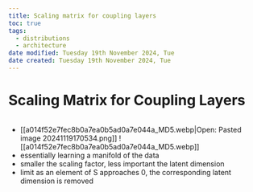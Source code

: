 ```yaml
---
title: Scaling matrix for coupling layers
toc: true
tags:
  - distributions
  - architecture
date modified: Tuesday 19th November 2024, Tue
date created: Tuesday 19th November 2024, Tue
---
```


# Scaling Matrix for Coupling Layers
```toc
```
- [[a014f52e7fec8b0a7ea0b5ad0a7e044a_MD5.webp|Open: Pasted image 20241119170534.png]]
![[a014f52e7fec8b0a7ea0b5ad0a7e044a_MD5.webp]]
- essentially learning a manifold of the data
- smaller the scaling factor, less important the latent dimension
- limit as an element of S approaches 0, the corresponding latent dimension is removed